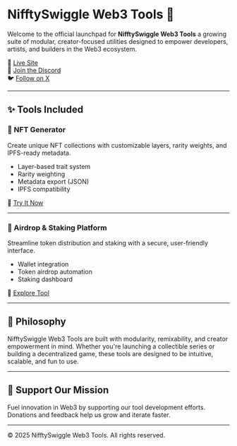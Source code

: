 # NifftySwiggle Web3 Tools 🚀

Welcome to the official launchpad for **NifftySwiggle Web3 Tools**
a growing suite of modular, creator-focused utilities designed to empower developers, artists, and builders in the Web3 ecosystem.

🔗 [Live Site](https://nifftyswiggle.pw)  
💬 [Join the Discord](https://discord.gg/CaSgfqdYCW)  
🐦 [Follow on X](https://x.com/pet_rescueNFT)

---

## ✨ Tools Included

### 🧬 NFT Generator
Create unique NFT collections with customizable layers, rarity weights, and IPFS-ready metadata.

- Layer-based trait system
- Rarity weighting
- Metadata export (JSON)
- IPFS compatibility

🔗 [Try It Now](https://nifftyswiggle.github.io/Web3-Tools/NFTgenerator.html)

---

### 💸 Airdrop & Staking Platform
Streamline token distribution and staking with a secure, user-friendly interface.

- Wallet integration
- Token airdrop automation
- Staking dashboard

🔗 [Explore Tool](https://nifftyswiggle.github.io/Web3-Tools/AirDrop.html)

---

## 🧠 Philosophy

NifftySwiggle Web3 Tools are built with modularity, remixability, and creator empowerment in mind. Whether you're launching a collectible series or building a decentralized game, these tools are designed to be intuitive, scalable, and fun to use.

---


## 🧪 Support Our Mission

Fuel innovation in Web3 by supporting our tool development efforts. Donations and feedback help us grow and iterate faster.

---

© 2025 NifftySwiggle Web3 Tools. All rights reserved.
